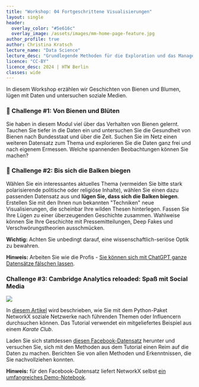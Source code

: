 ```yaml
---
title: "Workshop: 04 Fortgeschrittene Visualisierungen"
layout: single
header:
  overlay_color: "#5e616c"
  overlay_image: /assets/images/mm-home-page-feature.jpg
author_profile: true
author: Christina Kratsch
lecture_name: "Data Science"
lecture_desc: "Grundlegende Methoden für die Exploration und das Management von Daten."
licence: "CC-BY"
licence_desc: 2024 | HTW Berlin 
classes: wide
---
```


In diesem Workshop erzählen wir Geschichten von Bienen und Blumen, lügen mit Daten und untersuchen soziale Medien.

### 🚀 Challenge #1: Von Bienen und Blüten

Sie haben in diesem Modul viel über das Verhalten von Bienen gelernt. Tauchen Sie tiefer in die Daten ein und untersuchen Sie die Gesundheit von Bienen nach Bundesstaat und über die Zeit. Suchen Sie im Netz einen weiteren Datensatz zum Thema und explorieren Sie die Daten ganz frei und nach eigenem Ermessen. Welche spannenden Beobachtungen können Sie machen?

### 🚀 Challenge #2: Bis sich die Balken biegen

Wählen Sie ein interessantes aktuelles Thema (vermeiden Sie bitte stark polarisierende politische oder religiöse Inhalte), wählen Sie einen dazu passenden Datensatz aus und __lügen Sie, dass sich die Balken biegen__.  Erstellen Sie mit den Ihnen nun bekannten "Techniken" neue Visualisierungen, die scheinbar Ihre wilden Thesen hinterlegen. Fassen Sie Ihre Lügen zu einer überzeugenden Geschichte zusammen. Wahlweise können Sie Ihre Geschichte mit Pressemitteilungen, Deep Fakes und Verschwörungstheorien ausschmücken. 

**Wichtig:** Achten Sie unbedingt darauf, eine wissenschaftlich-seriöse Optik zu bewahren.

**Hinweis:** Arbeiten Sie wie die Profis - [Sie können sich mit ChatGPT ganze Datensätze fälschen lassen](https://www.nature.com/articles/d41586-023-03635-w). 

### Challenge #3: Cambridge Analytics reloaded: Spaß mit Social Media

![](https://networkx.org/nx-guides/_images/15c33ce8168d29e55b16760834a21026ad643f70289332357b0cd703b5d7f966.png)

In [diesem Artikel](https://towardsdatascience.com/identifying-influencers-on-social-media-a-guide-to-social-network-analysis-using-python-e05f4da151b8 ) wird beschrieben, wie Sie mit dem Python-Paket NetworkX soziale Netzwerke nach führenden Themen oder Influencern durchsuchen können. Das Tutorial verwendet ein mitgeliefertes Beispiel aus einem *Karate Club*.

Laden Sie sich stattdessen [diesen Facebook-Datensatz](https://snap.stanford.edu/data/ego-Facebook.html) herunter und versuchen Sie, sich mit den Methoden aus dem Tutorial einen Reim auf die Daten zu machen. Berichten Sie von allen Methoden und Erkenntnissen, die Sie nachvollziehen konnten. 

**Hinweis:** für den Facebook-Datensatz liefert NetworkX selbst [ein umfangreiches Demo-Notebook](https://networkx.org/nx-guides/content/exploratory_notebooks/facebook_notebook.html).
